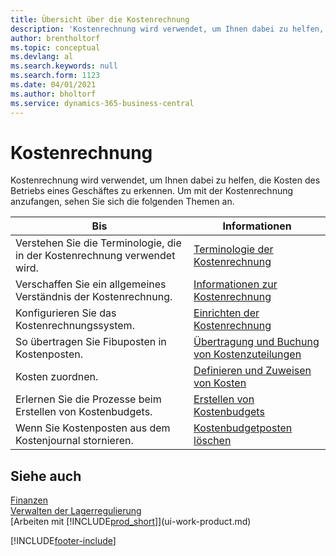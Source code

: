 ```yaml
---
title: Übersicht über die Kostenrechnung
description: 'Kostenrechnung wird verwendet, um Ihnen dabei zu helfen, die Kosten des Betriebs eines Geschäftes zu erkennen. Dieser Artikel enthält Links zu anderen Artikeln mit weiteren Informationen.'
author: brentholtorf
ms.topic: conceptual
ms.devlang: al
ms.search.keywords: null
ms.search.form: 1123
ms.date: 04/01/2021
ms.author: bholtorf
ms.service: dynamics-365-business-central
---
```

# Kostenrechnung
Kostenrechnung wird verwendet, um Ihnen dabei zu helfen, die Kosten des Betriebs eines Geschäftes zu erkennen. Um mit der Kostenrechnung anzufangen, sehen Sie sich die folgenden Themen an.  

|Bis|Informationen|  
|--------|---------|  
|Verstehen Sie die Terminologie, die in der Kostenrechnung verwendet wird.|[Terminologie der Kostenrechnung](finance-terminology-in-cost-accounting.md)|  
|Verschaffen Sie ein allgemeines Verständnis der Kostenrechnung.|[Informationen zur Kostenrechnung](finance-about-cost-accounting.md)|  
|Konfigurieren Sie das Kostenrechnungssystem.|[Einrichten der Kostenrechnung](finance-set-up-cost-accounting.md)|  
|So übertragen Sie Fibuposten in Kostenposten.|[Übertragung und Buchung von Kostenzuteilungen](finance-transfer-and-post-cost-entries.md)|  
|Kosten zuordnen.|[Definieren und Zuweisen von Kosten](finance-define-and-allocate-costs.md)|  
|Erlernen Sie die Prozesse beim Erstellen von Kostenbudgets.|[Erstellen von Kostenbudgets](finance-create-cost-budgets.md)|
|Wenn Sie Kostenposten aus dem Kostenjournal stornieren.|[Kostenbudgetposten löschen](finance-how-to-delete-cost-budget-entries.md)|

## Siehe auch  
[Finanzen](finance.md)  
[Verwalten der Lagerregulierung](finance-manage-inventory-costs.md)  
[Arbeiten mit [!INCLUDE[prod_short](includes/prod_short.md)]](ui-work-product.md)


[!INCLUDE[footer-include](includes/footer-banner.md)]
